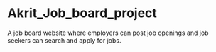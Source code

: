 # Akrit_Job_board_project
A job board website where employers can post job openings and job seekers can search and apply for jobs.
